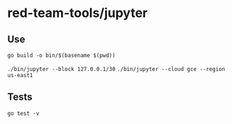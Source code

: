 # red-team-tools/jupyter

## Use

`go build -o bin/$(basename $(pwd))`

`./bin/jupyter --block 127.0.0.1/30`
`./bin/jupyter --cloud gce --region us-east1`

## Tests

`go test -v`
